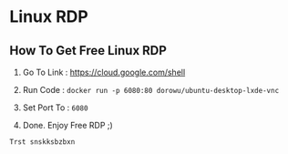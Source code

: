 # Linux RDP 

## How To Get Free Linux RDP 


1. Go To Link : https://cloud.google.com/shell 

2. Run Code : ``` docker run -p 6080:80 dorowu/ubuntu-desktop-lxde-vnc ```

3. Set Port To : `6080`

4. Done. Enjoy Free RDP ;)


```
Trst snskksbzbxn
```
